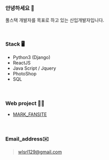 ### 안녕하세요 👋 

풀스택 개발자를 목표로 하고 있는 신입개발자입니다.<br>

<br>

### Stack 🖥

- Python3 (Django)
- ReactJS
- Java Script / Jquery
- PhotoShop
- SQL  
<br><br>
### Web project 👩‍💻

* [MARK_FANSITE](http://nctmarklee.pythonanywhere.com/index/)  
<br><br>
### Email_address✉️

>wlsrl129@gmail.com
